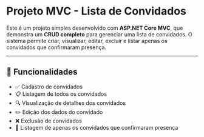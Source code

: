# Projeto MVC - Lista de Convidados

Este é um projeto simples desenvolvido com **ASP.NET Core MVC**, que demonstra um **CRUD completo** para gerenciar uma lista de convidados. O sistema permite criar, visualizar, editar, excluir e listar apenas os convidados que confirmaram presença.

---

## 🎯 Funcionalidades

- ✅ Cadastro de convidados  
- 📋 Listagem de todos os convidados  
- 🔍 Visualização de detalhes dos convidados  
- ✏️ Edição dos dados do convidado  
- ❌ Exclusão de convidados  
- 🎉 Listagem de apenas os convidados que confirmaram presença  


